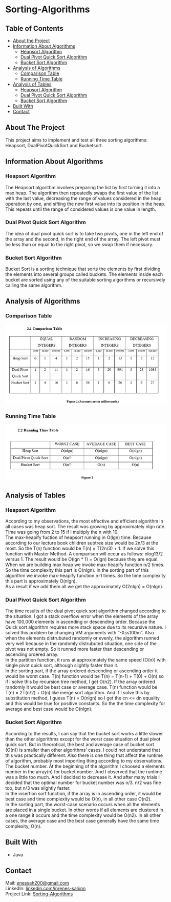 # Sorting-Algorithms

## Table of Contents

* [About the Project](#about-the-project)
* [Information About Algorithms](#information-about-algorithms)
  * [Heapsort Algorithm](#heapsort-algorithm)
  * [Dual Pivot Quick Sort Algorithm](#dual-pivot-quick-sort-algorithm)
  * [Bucket Sort Algorithm](#bucket-sort-algorithm)
* [Analysis of Algorithms](#analysis-of-algorithms)
  * [Comparison Table](#comparison-table)
  * [Running Time Table](#running-time-table)
* [Analysis of Tables](#analysis-of-tables)
  * [Heapsort Algorithm](#heapsort-algorithm)
  * [Dual Pivot Quick Sort Algorithm](#dual-pivot-quick-sort-algorithm)
  * [Bucket Sort Algorithm](#bucket-sort-algorithm)
* [Built With](#built-with)
* [Contact](#contact)

## About The Project
This project aims to implement and test all three sorting algorithms: Heapsort, DualPivotQuickSort and Bucketsort.

## Information About Algorithms

### Heapsort Algorithm
The Heapsort algorithm involves preparing the list by first turning it into a max heap. The algorithm then repeatedly swaps the first value of the list with the last value, decreasing the range of values considered in the heap operation by one, and sifting the new first value into its position in the heap. This repeats until the range of considered values is one value in length.

### Dual Pivot Quick Sort Algorithm
The idea of dual pivot quick sort is to take two pivots, one in the left end of the array and the second, in the right end of the array. The left pivot must be less than or equal to the right pivot, so we swap them if necessary.

### Bucket Sort Algorithm
Bucket Sort is a sorting technique that sorts the elements by first dividing the elements into several groups called buckets. The elements inside each bucket are sorted using any of the suitable sorting algorithms or recursively calling the same algorithm.

## Analysis of Algorithms
### Comparison Table
![alt text](https://github.com/enes-sahinn/Sorting-Algorithms/blob/master/comparison_table.png)

### Running Time Table
![alt text](https://github.com/enes-sahinn/Sorting-Algorithms/blob/master/running_time_table.png)

## Analysis of Tables
### Heapsort Algorithm
According to my observations, the most effective and efficient algorithm in all cases was heap sort. The result was growing by approximately nlgn rate. Time was going from 2 to 15 if I multiply the n with 10. \
The max-heapify fuction of heapsort running in O(lgn) time. Because according to our lecture book children subtree size would be 2n/3 at the most. So the T(n) function would be T(n) = T(2n/3) + 1. If we solve this function with Master Method. A comparison will occur as follows: nlog13/2  versus 1. The result would be           O(lgn * 1) = O(lgn) because they are equal.\
When we are building max heap we invoke max-heapify function n/2 times. So the time complexity this part is O(nlgn). 
In the sorting part of this algorithm we invoke max-heapify function n-1 times. So the time complexity this part is approximately O(nlgn).\
As a result if we add them all we get the approximately O(2nlgn) = O(nlgn).

### Dual Pivot Quick Sort Algorithm
The time results of the dual pivot quick sort algorithm changed according to the situation. I got a stack overflow error when the elements of the array have 100,000 elements in ascending or descending order. Because the Quick sort algorithm requires more stack space due to its recursive nature. I solved this problem by changing VM arguments with “-Xss100m”. Also when the elements distrubuted randomly or evenly, the algorithm runned very well because in the randomly distrubuted situation, one side of the pivot was not empty. So it runned more faster than descending or ascending ordered array.\
In the partition function, it runs at approximately the same speed (O(n)) with single pivot quick sort, although slightly faster than it.\
In the sorting part, if the array ordered descending or ascending order it would be worst case. T(n) function would be T(n) = T(n-1) + T(0) + O(n) so if I solve this by recursion tree method, I get O(n2). If the array ordered randomly it would be best case or average case. T(n) function would be T(n) = 2T(n/2) + O(n) like merge sort algorithm. And if I solve this by substitution method, I guess T(n) = O(nlgn) so I get the cn <= dn equality and this would be true for positive constants. So the the time complexity for average and best case would be O(nlgn).

### Bucket Sort Algorithm
According to the results, I can say that the bucket sort works a little slower than the other algorithms except for the worst case situation of dual pivot quick sort. But in theorotical, the best and average case of bucket sort (O(n)) is smaller than other algorithms’ cases. I could not understand that this was practically different. Also there is one thing that affect the runtime of algorithm, probably most importing thing according to my observations. The bucket number. At the beginning of the algorithm I choosed a elements number in the array(n) for bucket number. And I observed that the runtime was a little too much. And I decided to decrease it. And after many trials I decided that the optimal number for bucket number was n/3. n/2 was fine too, but n/3 was slightly faster.\
In the insertion sort function, if the array is in ascending order, it would be best case and time complexity would be O(n), in all other case O(n2).\
In the sorting part, the worst-case scenario occurs when all the elements are placed in a single bucket. In other words if all elements are clustered in a one range it occurs and the time complexity would be O(n2). In all other cases, the average case and the best case generally have the same time complexity, O(n).

## Built With
* Java

## Contact
Mail: enessah200@gmail.com\
LinkedIn: [linkedin.com/in/enes-sahinn](https://www.linkedin.com/in/enes-sahinn/)\
Project Link: [Sorting-Algorithms](https://github.com/enes-sahinn/Sorting-Algorithms)

